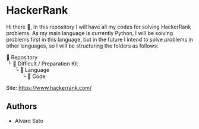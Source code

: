 
# HackerRank

Hi there 👋, In this repository I will have all my codes for solving HackerRank problems. As my main language is currently Python, I will be solving problems first in this language, but in the future I intend to solve problems in other languages, so I will be structuring the folders as follows:

📁 Repository  
&nbsp;└ 📁 Difficult / Preparation Kit  
&nbsp; &nbsp; &nbsp; └ 📁 Language  
&nbsp; &nbsp; &nbsp; &nbsp; &nbsp; &nbsp;└ 📖 Code

Site: https://www.hackerrank.com/


## Authors

- Alvaro Sato

